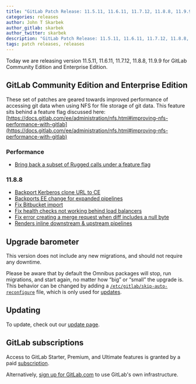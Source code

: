 ```yaml
---
title: "GitLab Patch Release: 11.5.11, 11.6.11, 11.7.12, 11.8.8, 11.9.9"
categories: releases
author: John T Skarbek
author_gitlab: skarbek
author_twitter: skarbek
description: "GitLab Patch Release: 11.5.11, 11.6.11, 11.7.12, 11.8.8, 11.9.9"
tags: patch releases, releases
---
```


<!-- For detailed instructions on how to complete this, please see https://gitlab.com/gitlab-org/release/docs/blob/master/general/patch/blog-post.md -->

Today we are releasing version 11.5.11, 11.6.11, 11.7.12, 11.8.8, 11.9.9 for GitLab Community Edition and Enterprise Edition.

## GitLab Community Edition and Enterprise Edition

These set of patches are geared towards improved performance of accessing git
data when using NFS for file storage of git data.  This feature sits behind a
feature flag discussed here:
[https://docs.gitlab.com/ee/administration/nfs.html#improving-nfs-performance-with-gitlab](https://docs.gitlab.com/ee/administration/nfs.html#improving-nfs-performance-with-gitlab)

### Performance

* [Bring back a subset of Rugged calls under a feature flag](https://gitlab.com/gitlab-org/gitlab-ce/issues/57317)

### 11.8.8

* [Backport Kerberos clone URL to CE](https://gitlab.com/gitlab-org/gitlab-ce/merge_requests/25750)
* [Backports EE change for expanded pipelines](https://gitlab.com/gitlab-org/gitlab-ce/merge_requests/26043)
* [Fix Bitbucket import](https://gitlab.com/gitlab-org/gitlab-ce/merge_requests/26050)
* [Fix health checks not working behind load balancers](https://gitlab.com/gitlab-org/gitlab-ce/merge_requests/26055)
* [Fix error creating a merge request when diff includes a null byte](https://gitlab.com/gitlab-org/gitlab-ce/merge_requests/26190)
* [Renders inline downstream & upstream pipelines](https://gitlab.com/gitlab-org/gitlab-ee/merge_requests/9627)

## Upgrade barometer

This version does not include any new migrations, and should not require any
downtime.

Please be aware that by default the Omnibus packages will stop, run migrations,
and start again, no matter how “big” or “small” the upgrade is. This behavior
can be changed by adding a [`/etc/gitlab/skip-auto-reconfigure`](http://docs.gitlab.com/omnibus/update/README.html) file,
which is only used for [updates](https://docs.gitlab.com/omnibus/update/README.html).

## Updating

To update, check out our [update page](/update/).

## GitLab subscriptions

Access to GitLab Starter, Premium, and Ultimate features is granted by a paid [subscription](/pricing/).

Alternatively, [sign up for GitLab.com](https://gitlab.com/users/sign_in)
to use GitLab's own infrastructure.
